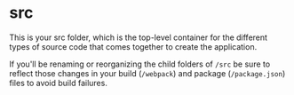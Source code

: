 # src

This is your src folder, which is the top-level container for the different types of source code that comes together to create the application.

If you'll be renaming or reorganizing the child folders of `/src` be sure to reflect those changes in your build (`/webpack`) and package (`/package.json`) files to avoid build failures.
